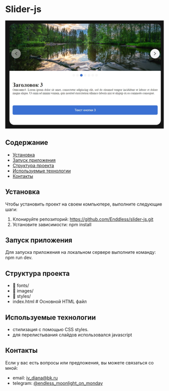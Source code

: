 # Slider-js
![Slider photo](/c3_1.jpg)

## Содержание
- [Установка](#установка)
- [Запуск приложения](#запуск-приложения)
- [Структура проекта](#структура-проекта)
- [Используемые технологии](#используемые-технологии)
- [Контакты](#контакты)

## Установка

Чтобы установить проект на своем компьютере, выполните следующие шаги:
1. Клонируйте репозиторий: https://github.com/Enddless/slider-js.git
2. Установите зависимости: npm install

## Запуск приложения
Для запуска приложения на локальном сервере выполните команду: npm run dev. 

## Структура проекта
- 📁 fonts/
- 📁 images/
- 📁 styles/ 
- index.html # Основной HTML файл

## Используемые технологии
- стилизация с помощью CSS styles.
- для перелистывания слайдов использовался javascript

## Контакты
Если у вас есть вопросы или предложения, вы можете связаться со мной:

- email: [iv_diana@bk.ru](mailto:iv_diana@bk.ru)
- telegram: [@endless_moonlight_on_monday](https://t.me/endless_moonlight_on_monday)
